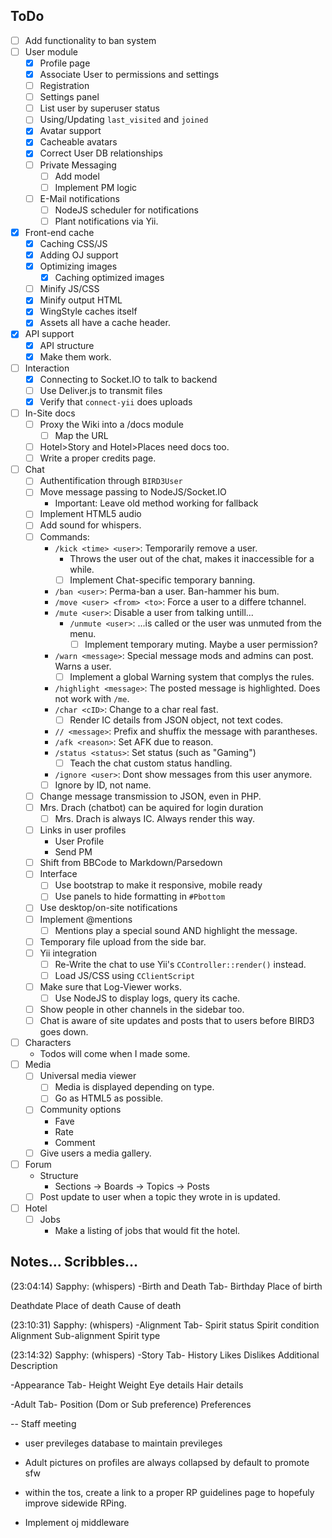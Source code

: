 ## ToDo
- [ ] Add functionality to ban system
- [ ] User module
    * [X] Profile page
    * [X] Associate User to permissions and settings
    * [ ] Registration
    * [ ] Settings panel
    * [ ] List user by superuser status
    * [ ] Using/Updating `last_visited` and `joined`
    * [X] Avatar support
    * [X] Cacheable avatars
    * [X] Correct User DB relationships
    * [ ] Private Messaging
        * [ ] Add model
        * [ ] Implement PM logic
    * [ ] E-Mail notifications
        * [ ] NodeJS scheduler for notifications
        * [ ] Plant notifications via Yii.
- [X] Front-end cache
    * [X] Caching CSS/JS
    * [X] Adding OJ support
    * [X] Optimizing images
        * [X] Caching optimized images
    * [ ] Minify JS/CSS
    * [X] Minify output HTML
    * [X] WingStyle caches itself
    * [X] Assets all have a cache header.
- [X] API support
    * [X] API structure
    * [X] Make them work.
- [ ] Interaction
    * [X] Connecting to Socket.IO to talk to backend
    * [ ] Use Deliver.js to transmit files
    * [X] Verify that `connect-yii` does uploads
- [ ] In-Site docs
    * [ ] Proxy the Wiki into a /docs module
        * [ ] Map the URL
    * [ ] Hotel>Story and Hotel>Places need docs too.
    * [ ] Write a proper credits page.
- [ ] Chat
    * [ ] Authentification through `BIRD3User`
    * [ ] Move message passing to NodeJS/Socket.IO
        * Important: Leave old method working for fallback
    * [ ] Implement HTML5 audio
    * [ ] Add sound for whispers.
    * [ ] Commands:
        - `/kick <time> <user>`: Temporarily remove a user.
            - Throws the user out of the chat, makes it inaccessible for a while.
            - [ ] Implement Chat-specific temporary banning.
        - `/ban <user>`: Perma-ban a user. Ban-hammer his bum.
        - `/move <user> <from> <to>`: Force a user to a differe tchannel.
        - `/mute <user>`: Disable a user from talking untill...
            - `/unmute <user>`: ...is called or the user was unmuted from the menu.
                - [ ] Implement temporary muting. Maybe a user permission?
        - `/warn <message>`: Special message mods and admins can post. Warns a user.
            - [ ] Implement a global Warning system that complys the rules.
        - `/highlight <message>`: The posted message is highlighted. Does not work with `/me`.
        - `/char <cID>`: Change to a char real fast.
            - [ ] Render IC details from JSON object, not text codes.
        - `// <message>`: Prefix and shuffix the message with parantheses.
        - `/afk <reason>`: Set AFK due to reason.
        - `/status <status>`: Set status (such as "Gaming")
            - [ ] Teach the chat custom status handling.
        - `/ignore <user>`: Dont show messages from this user anymore.
        - [ ] Ignore by ID, not name.
    * [ ] Change message transmission to JSON, even in PHP.
    * [ ] Mrs. Drach (chatbot) can be aquired for login duration
        * [ ] Mrs. Drach is always IC. Always render this way.
    * [ ] Links in user profiles
        - User Profile
        - Send PM
    * [ ] Shift from BBCode to Markdown/Parsedown
    * [ ] Interface
        - [ ] Use bootstrap to make it responsive, mobile ready
        - [ ] Use panels to hide formatting in `#Pbottom`
    * [ ] Use desktop/on-site notifications
    * [ ] Implement @mentions
        - [ ] Mentions play a special sound AND highlight the message.
    * [ ] Temporary file upload from the side bar.
    * [ ] Yii integration
        * [ ] Re-Write the chat to use Yii's `CController::render()` instead.
        * [ ] Load JS/CSS using `CClientScript`
    * [ ] Make sure that Log-Viewer works.
        * [ ] Use NodeJS to display logs, query its cache.
    * [ ] Show people in other channels in the sidebar too.
    * [ ] Chat is aware of site updates and posts that to users before BIRD3 goes down.
- [ ] Characters
    * Todos will come when I made some.
- [ ] Media
    * [ ] Universal media viewer
        - [ ] Media is displayed depending on type.
        - [ ] Go as HTML5 as possible.
    * [ ] Community options
        - Fave
        - Rate
        - Comment
    * [ ] Give users a media gallery.
- [ ] Forum
    * Structure
        - Sections -> Boards -> Topics -> Posts
    * [ ] Post update to user when a topic they wrote in is updated.
- [ ] Hotel
    * [ ] Jobs
        - Make a listing of jobs that would fit the hotel.


## Notes... Scribbles...
(23:04:14) Sapphy: (whispers) -Birth and Death Tab-
Birthday
Place of birth

Deathdate
Place of death
Cause of death

(23:10:31) Sapphy: (whispers) -Alignment Tab-
Spirit status
Spirit condition
Alignment
Sub-alignment
Spirit type

(23:14:32) Sapphy: (whispers) -Story Tab-
History
Likes
Dislikes
Additional Description

-Appearance Tab-
Height
Weight
Eye details
Hair details

-Adult Tab-
Position (Dom or Sub preference)
Preferences


-- Staff meeting
- user previleges database to maintain previleges
- Adult pictures on profiles are always collapsed by default to promote sfw
- within the tos, create a link to a proper RP guidelines page to hopefuly improve sidewide RPing.

- Implement oj middleware
